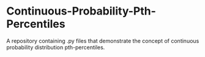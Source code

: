 # Continuous-Probability-Pth-Percentiles
A repository containing .py files that demonstrate the concept of continuous probability distribution pth-percentiles.
